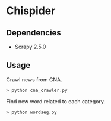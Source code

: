 # Chispider

## Dependencies
- Scrapy 2.5.0

## Usage
Crawl news from CNA.
```shell
> python cna_crawler.py
```

Find new word related to each category.
```shell
> python wordseg.py
```
